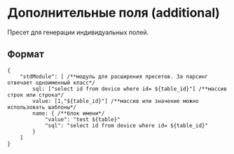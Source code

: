 # Дополнительные поля (additional)
Пресет для генерации индивидуальных полей. 
## Формат
```
{
    "stdModule": [ /**модуль для расширения пресетов. За парсинг отвечает одноименный класс*/
        sql: ["select id from device where id= ${table_id}"] /**массив строк или строка*/
        value: [1,"${table_id}"] /**массив или значение можно использовать шаблоны*/
        name: { /**блок имени*/
            "value": "test ${table}"
            "sql": "select id from device where id= ${table_id}"
        }
    ]
}
```
